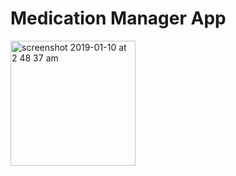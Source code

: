 # Medication Manager App

<img width="200" alt="screenshot 2019-01-10 at 2 48 37 am" src="https://user-images.githubusercontent.com/29415606/50940707-4bb57d00-1482-11e9-8395-0088b32bcf66.png">
